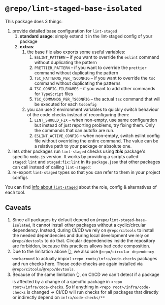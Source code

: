 # `@repo/lint-staged-base-isolated`

This package does 3 things:

1. provide detailed base configuration for `lint-staged`
   1. **standard usage**: simply extend it in the lint-staged config of your
      package
   2. **extras**:
      1. the base file also exports some useful variables:
         1. `ESLINT_PATTERN` – if you want to override the `eslint` command
            without duplicating the pattern
         2. `PRETTIER_PATTERN` – if you want to override the `prettier` command
            without duplicating the pattern
         3. `TSC_PATTERNS_PER_TSCONFIG` – if you want to override the `tsc`
            command without duplicating the patterns
         4. `TSC_CONFIG_FILENAMES` – if you want to add other commands for
            `TypeScript` files
         5. `TSC_COMMANDS_PER_TSCONFIG` – the actual `tsc` command that will be
            executed for each `tsconfig`
      2. you can use 2 environment variables to quickly switch behaviour of the
         code checks instead of reconfiguring them:
         1. `LINT_SHOULD_FIX` – when non-empty, use same configuration but
            instead of just reporting problems, try fixing them. Only the
            commands that can autofix are run.
         2. `ESLINT_ACTIVE_CONFIG` – when non-empty, switch eslint config file
            without overriding the entire command. The value can be a relative
            path to your package or absolute one.
2. lets other packages run `lint-staged` checks using **_this_** package's
   specific `node.js` version. It works by providing a scripts called
   `staged:lint` and `staged:fix:lint` in its `package.json` that other packages
   can call instead of calling `lint-staged`:
3. re-export `lint-staged` types so that you can refer to them in your project
   configs

You can find [info about `lint-staged`](../../../docs/tools-details.md) about
the role, config & alternatives of each tool.

## Caveats

1. Since all packages by default depend on `@repo/lint-staged-base-isolated`, it
   cannot install other packages without a cyclic/circular dependency. Instead,
   during CI/CD we rely on `@repo/citools` to install the needed dependencies
   and during local development we rely on `@repo/devtools` to do that. Circular
   dependencies inside the repository are forbidden, because this practices
   allows bad code composition.
2. Due to the limitation above 👆️, we also use
   `@repo/circular-dependency-workaround` to actually import
   `<repo root>/infra/code-checks` packages and run checks here. Those
   code-checks are again installed via `@repo/citools`/`@repo/devtools`.
3. Because of the same limitation 👆️, on CI/CD we can't detect if a package is
   affected by a change of a specific package in
   `<repo root>/infra/code-checks`. So if anything in
   `<repo root>/infra/code-checks` is changed -> CI/CD will run checks for all
   packages that directly or indirectly depend on `infra/code-checks/**`
